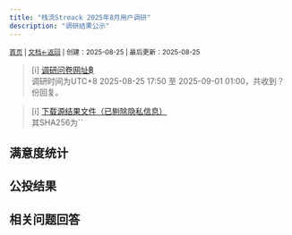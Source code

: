 ```yaml
---
title: "栈流Streack 2025年8月用户调研"
description: "调研结果公示"
---
```

<small id="old_menu"><a href="/Streack/">首页</a> | <a href="/Streack/doc/">文档</a></small><small><a href="../../">←返回</a> |
 创建：2025-08-25 | 最后更新：2025-08-25</small><br>

> [i] [调研问卷网址฿](https://wj.qq.com/s2/23562812/qi39/)<br>
> 调研时间为UTC+8 2025-08-25 17:50 至 2025-09-01 01:00，共收到？份回复。

> [i] [下载源结果文件（已剔除隐私信息）](./.csv)<br>其SHA256为``

## 满意度统计

## 公投结果

## 相关问题回答

<script src="https://rs.kdxiaoyi.top/res/scripts/js/sober@1.0.6.min.js"></script><script src="https://kdxiaoyi.top/Streack/_page/js/pmd.js"></script><script src="https://rs.kdxiaoyi.top/res/scripts/js/pmd-reRender.min.js"></script>